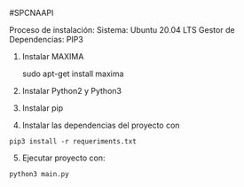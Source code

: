 #SPCNAAPI

Proceso de instalación:
Sistema: Ubuntu 20.04 LTS
Gestor de Dependencias: PIP3

1. Instalar MAXIMA

   sudo apt-get install maxima

2. Instalar Python2 y Python3

3. Instalar pip

4. Instalar las dependencias del proyecto con

`pip3 install -r requeriments.txt`

5. Ejecutar proyecto con:

`python3 main.py`

